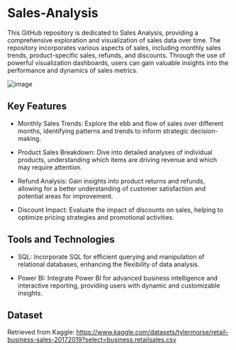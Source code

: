 # Sales-Analysis
This GitHub repository is dedicated to Sales Analysis, providing a comprehensive exploration and visualization of sales data over time. The repository incorporates various aspects of sales, including monthly sales trends, product-specific sales, refunds, and discounts. Through the use of powerful visualization dashboards, users can gain valuable insights into the performance and dynamics of sales metrics.

![image](https://github.com/jett512/Sales-Analysis/assets/107717668/1ae8dfea-8f07-44a4-b934-3196cbb60c5d)


## Key Features
* Monthly Sales Trends: Explore the ebb and flow of sales over different months, identifying patterns and trends to inform strategic decision-making.

* Product Sales Breakdown: Dive into detailed analyses of individual products, understanding which items are driving revenue and which may require attention.

* Refund Analysis: Gain insights into product returns and refunds, allowing for a better understanding of customer satisfaction and potential areas for improvement.

* Discount Impact: Evaluate the impact of discounts on sales, helping to optimize pricing strategies and promotional activities.

## Tools and Technologies
* SQL: Incorporate SQL for efficient querying and manipulation of relational databases, enhancing the flexibility of data analysis.

* Power BI: Integrate Power BI for advanced business intelligence and interactive reporting, providing users with dynamic and customizable insights.

## Dataset
Retrieved from Kaggle: https://www.kaggle.com/datasets/tylermorse/retail-business-sales-20172019?select=business.retailsales.csv


